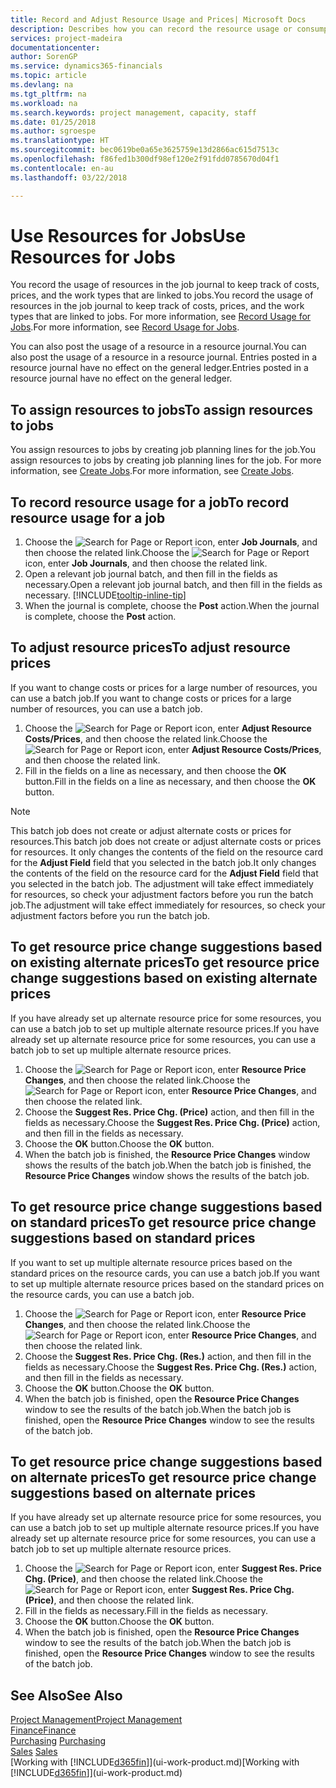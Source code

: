 ```yaml
---
title: Record and Adjust Resource Usage and Prices| Microsoft Docs
description: Describes how you can record the resource usage or consumption associated with a job, to keep track and manage costs, prices, and work types.
services: project-madeira
documentationcenter: 
author: SorenGP
ms.service: dynamics365-financials
ms.topic: article
ms.devlang: na
ms.tgt_pltfrm: na
ms.workload: na
ms.search.keywords: project management, capacity, staff
ms.date: 01/25/2018
ms.author: sgroespe
ms.translationtype: HT
ms.sourcegitcommit: bec0619be0a65e3625759e13d2866ac615d7513c
ms.openlocfilehash: f86fed1b300df98ef120e2f91fdd0785670d04f1
ms.contentlocale: en-au
ms.lasthandoff: 03/22/2018

---
```

# <a name="use-resources-for-jobs"></a><span data-ttu-id="f8e89-103">Use Resources for Jobs</span><span class="sxs-lookup"><span data-stu-id="f8e89-103">Use Resources for Jobs</span></span>
<span data-ttu-id="f8e89-104">You record the usage of resources in the job journal to keep track of costs, prices, and the work types that are linked to jobs.</span><span class="sxs-lookup"><span data-stu-id="f8e89-104">You record the usage of resources in the job journal to keep track of costs, prices, and the work types that are linked to jobs.</span></span> <span data-ttu-id="f8e89-105">For more information, see [Record Usage for Jobs](projects-how-record-job-usage.md).</span><span class="sxs-lookup"><span data-stu-id="f8e89-105">For more information, see [Record Usage for Jobs](projects-how-record-job-usage.md).</span></span>

<span data-ttu-id="f8e89-106">You can also post the usage of a resource in a resource journal.</span><span class="sxs-lookup"><span data-stu-id="f8e89-106">You can also post the usage of a resource in a resource journal.</span></span> <span data-ttu-id="f8e89-107">Entries posted in a resource journal have no effect on the general ledger.</span><span class="sxs-lookup"><span data-stu-id="f8e89-107">Entries posted in a resource journal have no effect on the general ledger.</span></span>

## <a name="to-assign-resources-to-jobs"></a><span data-ttu-id="f8e89-108">To assign resources to jobs</span><span class="sxs-lookup"><span data-stu-id="f8e89-108">To assign resources to jobs</span></span>
<span data-ttu-id="f8e89-109">You assign resources to jobs by creating job planning lines for the job.</span><span class="sxs-lookup"><span data-stu-id="f8e89-109">You assign resources to jobs by creating job planning lines for the job.</span></span> <span data-ttu-id="f8e89-110">For more information, see [Create Jobs](projects-how-create-jobs.md).</span><span class="sxs-lookup"><span data-stu-id="f8e89-110">For more information, see [Create Jobs](projects-how-create-jobs.md).</span></span>

## <a name="to-record-resource-usage-for-a-job"></a><span data-ttu-id="f8e89-111">To record resource usage for a job</span><span class="sxs-lookup"><span data-stu-id="f8e89-111">To record resource usage for a job</span></span>
1. <span data-ttu-id="f8e89-112">Choose the ![Search for Page or Report](media/ui-search/search_small.png "Search for Page or Report icon") icon, enter **Job Journals**, and then choose the related link.</span><span class="sxs-lookup"><span data-stu-id="f8e89-112">Choose the ![Search for Page or Report](media/ui-search/search_small.png "Search for Page or Report icon") icon, enter **Job Journals**, and then choose the related link.</span></span>
2. <span data-ttu-id="f8e89-113">Open a relevant job journal batch, and then fill in the fields as necessary.</span><span class="sxs-lookup"><span data-stu-id="f8e89-113">Open a relevant job journal batch, and then fill in the fields as necessary.</span></span> [!INCLUDE[tooltip-inline-tip](includes/tooltip-inline-tip_md.md)]
3. <span data-ttu-id="f8e89-114">When the journal is complete, choose the **Post** action.</span><span class="sxs-lookup"><span data-stu-id="f8e89-114">When the journal is complete, choose the **Post** action.</span></span>

## <a name="to-adjust-resource-prices"></a><span data-ttu-id="f8e89-115">To adjust resource prices</span><span class="sxs-lookup"><span data-stu-id="f8e89-115">To adjust resource prices</span></span>
<span data-ttu-id="f8e89-116">If you want to change costs or prices for a large number of resources, you can use a batch job.</span><span class="sxs-lookup"><span data-stu-id="f8e89-116">If you want to change costs or prices for a large number of resources, you can use a batch job.</span></span>  

1. <span data-ttu-id="f8e89-117">Choose the ![Search for Page or Report](media/ui-search/search_small.png "Search for Page or Report icon") icon, enter **Adjust Resource Costs/Prices**, and then choose the related link.</span><span class="sxs-lookup"><span data-stu-id="f8e89-117">Choose the ![Search for Page or Report](media/ui-search/search_small.png "Search for Page or Report icon") icon, enter **Adjust Resource Costs/Prices**, and then choose the related link.</span></span>
2. <span data-ttu-id="f8e89-118">Fill in the fields on a line as necessary, and then choose the **OK** button.</span><span class="sxs-lookup"><span data-stu-id="f8e89-118">Fill in the fields on a line as necessary, and then choose the **OK** button.</span></span>

> [!NOTE]  
>   <span data-ttu-id="f8e89-119">This batch job does not create or adjust alternate costs or prices for resources.</span><span class="sxs-lookup"><span data-stu-id="f8e89-119">This batch job does not create or adjust alternate costs or prices for resources.</span></span> <span data-ttu-id="f8e89-120">It only changes the contents of the field on the resource card for the **Adjust Field** field that you selected in the batch job.</span><span class="sxs-lookup"><span data-stu-id="f8e89-120">It only changes the contents of the field on the resource card for the **Adjust Field** field that you selected in the batch job.</span></span> <span data-ttu-id="f8e89-121">The adjustment will take effect immediately for resources, so check your adjustment factors before you run the batch job.</span><span class="sxs-lookup"><span data-stu-id="f8e89-121">The adjustment will take effect immediately for resources, so check your adjustment factors before you run the batch job.</span></span>

## <a name="to-get-resource-price-change-suggestions-based-on-existing-alternate-prices"></a><span data-ttu-id="f8e89-122">To get resource price change suggestions based on existing alternate prices</span><span class="sxs-lookup"><span data-stu-id="f8e89-122">To get resource price change suggestions based on existing alternate prices</span></span>
<span data-ttu-id="f8e89-123">If you have already set up alternate resource price for some resources, you can use a batch job to set up multiple alternate resource prices.</span><span class="sxs-lookup"><span data-stu-id="f8e89-123">If you have already set up alternate resource price for some resources, you can use a batch job to set up multiple alternate resource prices.</span></span>

1. <span data-ttu-id="f8e89-124">Choose the ![Search for Page or Report](media/ui-search/search_small.png "Search for Page or Report icon") icon, enter **Resource Price Changes**, and then choose the related link.</span><span class="sxs-lookup"><span data-stu-id="f8e89-124">Choose the ![Search for Page or Report](media/ui-search/search_small.png "Search for Page or Report icon") icon, enter **Resource Price Changes**, and then choose the related link.</span></span>
2. <span data-ttu-id="f8e89-125">Choose the **Suggest Res. Price Chg. (Price)** action, and then fill in the fields as necessary.</span><span class="sxs-lookup"><span data-stu-id="f8e89-125">Choose the **Suggest Res. Price Chg. (Price)** action, and then fill in the fields as necessary.</span></span>
3. <span data-ttu-id="f8e89-126">Choose the **OK** button.</span><span class="sxs-lookup"><span data-stu-id="f8e89-126">Choose the **OK** button.</span></span>  
4. <span data-ttu-id="f8e89-127">When the batch job is finished, the **Resource Price Changes** window shows the results of the batch job.</span><span class="sxs-lookup"><span data-stu-id="f8e89-127">When the batch job is finished, the **Resource Price Changes** window shows the results of the batch job.</span></span>

## <a name="to-get-resource-price-change-suggestions-based-on-standard-prices"></a><span data-ttu-id="f8e89-128">To get resource price change suggestions based on standard prices</span><span class="sxs-lookup"><span data-stu-id="f8e89-128">To get resource price change suggestions based on standard prices</span></span>
<span data-ttu-id="f8e89-129">If you want to set up multiple alternate resource prices based on the standard prices on the resource cards, you can use a batch job.</span><span class="sxs-lookup"><span data-stu-id="f8e89-129">If you want to set up multiple alternate resource prices based on the standard prices on the resource cards, you can use a batch job.</span></span>  

1. <span data-ttu-id="f8e89-130">Choose the ![Search for Page or Report](media/ui-search/search_small.png "Search for Page or Report icon") icon, enter **Resource Price Changes**, and then choose the related link.</span><span class="sxs-lookup"><span data-stu-id="f8e89-130">Choose the ![Search for Page or Report](media/ui-search/search_small.png "Search for Page or Report icon") icon, enter **Resource Price Changes**, and then choose the related link.</span></span>
2. <span data-ttu-id="f8e89-131">Choose the **Suggest Res. Price Chg. (Res.)** action, and then fill in the fields as necessary.</span><span class="sxs-lookup"><span data-stu-id="f8e89-131">Choose the **Suggest Res. Price Chg. (Res.)** action, and then fill in the fields as necessary.</span></span>  
3. <span data-ttu-id="f8e89-132">Choose the **OK** button.</span><span class="sxs-lookup"><span data-stu-id="f8e89-132">Choose the **OK** button.</span></span>  
4. <span data-ttu-id="f8e89-133">When the batch job is finished, open the **Resource Price Changes** window to see the results of the batch job.</span><span class="sxs-lookup"><span data-stu-id="f8e89-133">When the batch job is finished, open the **Resource Price Changes** window to see the results of the batch job.</span></span>

## <a name="to-get-resource-price-change-suggestions-based-on-alternate-prices"></a><span data-ttu-id="f8e89-134">To get resource price change suggestions based on alternate prices</span><span class="sxs-lookup"><span data-stu-id="f8e89-134">To get resource price change suggestions based on alternate prices</span></span>
<span data-ttu-id="f8e89-135">If you have already set up alternate resource price for some resources, you can use a batch job to set up multiple alternate resource prices.</span><span class="sxs-lookup"><span data-stu-id="f8e89-135">If you have already set up alternate resource price for some resources, you can use a batch job to set up multiple alternate resource prices.</span></span>

1. <span data-ttu-id="f8e89-136">Choose the ![Search for Page or Report](media/ui-search/search_small.png "Search for Page or Report icon") icon, enter **Suggest Res. Price Chg. (Price)**, and then choose the related link.</span><span class="sxs-lookup"><span data-stu-id="f8e89-136">Choose the ![Search for Page or Report](media/ui-search/search_small.png "Search for Page or Report icon") icon, enter **Suggest Res. Price Chg. (Price)**, and then choose the related link.</span></span>  
2. <span data-ttu-id="f8e89-137">Fill in the fields as necessary.</span><span class="sxs-lookup"><span data-stu-id="f8e89-137">Fill in the fields as necessary.</span></span>
3. <span data-ttu-id="f8e89-138">Choose the **OK** button.</span><span class="sxs-lookup"><span data-stu-id="f8e89-138">Choose the **OK** button.</span></span>  
4. <span data-ttu-id="f8e89-139">When the batch job is finished, open the **Resource Price Changes** window to see the results of the batch job.</span><span class="sxs-lookup"><span data-stu-id="f8e89-139">When the batch job is finished, open the **Resource Price Changes** window to see the results of the batch job.</span></span>

## <a name="see-also"></a><span data-ttu-id="f8e89-140">See Also</span><span class="sxs-lookup"><span data-stu-id="f8e89-140">See Also</span></span>
[<span data-ttu-id="f8e89-141">Project Management</span><span class="sxs-lookup"><span data-stu-id="f8e89-141">Project Management</span></span>](projects-manage-projects.md)  
[<span data-ttu-id="f8e89-142">Finance</span><span class="sxs-lookup"><span data-stu-id="f8e89-142">Finance</span></span>](finance.md)  
<span data-ttu-id="f8e89-143">[Purchasing](purchasing-manage-purchasing.md)       </span><span class="sxs-lookup"><span data-stu-id="f8e89-143">[Purchasing](purchasing-manage-purchasing.md)       </span></span>  
<span data-ttu-id="f8e89-144">[Sales](sales-manage-sales.md)   </span><span class="sxs-lookup"><span data-stu-id="f8e89-144">[Sales](sales-manage-sales.md)   </span></span>  
<span data-ttu-id="f8e89-145">[Working with [!INCLUDE[d365fin](includes/d365fin_md.md)]](ui-work-product.md)</span><span class="sxs-lookup"><span data-stu-id="f8e89-145">[Working with [!INCLUDE[d365fin](includes/d365fin_md.md)]](ui-work-product.md)</span></span>  

